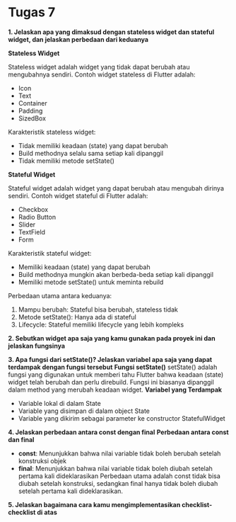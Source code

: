 # Tugas 7
**1. Jelaskan apa yang dimaksud dengan stateless widget dan stateful widget, dan jelaskan perbedaan dari keduanya**

**Stateless Widget**

Stateless widget adalah widget yang tidak dapat berubah atau mengubahnya sendiri. Contoh widget stateless di Flutter adalah:
- Icon
- Text  
- Container
- Padding
- SizedBox

Karakteristik stateless widget:
- Tidak memiliki keadaan (state) yang dapat berubah
- Build methodnya selalu sama setiap kali dipanggil
- Tidak memiliki metode setState()

**Stateful Widget**

Stateful widget adalah widget yang dapat berubah atau mengubah dirinya sendiri. Contoh widget stateful di Flutter adalah:

- Checkbox
- Radio Button
- Slider
- TextField
- Form

Karakteristik stateful widget:
- Memiliki keadaan (state) yang dapat berubah
- Build methodnya mungkin akan berbeda-beda setiap kali dipanggil
- Memiliki metode setState() untuk meminta rebuild

Perbedaan utama antara keduanya:
1. Mampu berubah: Stateful bisa berubah, stateless tidak
2. Metode setState(): Hanya ada di stateful
3. Lifecycle: Stateful memiliki lifecycle yang lebih kompleks

**2. Sebutkan widget apa saja yang kamu gunakan pada proyek ini dan jelaskan fungsinya**

**3. Apa fungsi dari setState()? Jelaskan variabel apa saja yang dapat terdampak dengan fungsi tersebut**
**Fungsi setState()**
setState() adalah fungsi yang digunakan untuk memberi tahu Flutter bahwa keadaan (state) widget telah berubah dan perlu direbuild. Fungsi ini biasanya dipanggil dalam method yang merubah keadaan widget.
**Variabel yang Terdampak**
- Variable lokal di dalam State
- Variable yang disimpan di dalam object State
- Variable yang dikirim sebagai parameter ke constructor StatefulWidget

**4. Jelaskan perbedaan antara const dengan final**
**Perbedaan antara const dan final**
- **const**: Menunjukkan bahwa nilai variable tidak boleh berubah setelah konstruksi objek
- **final**: Menunjukkan bahwa nilai variable tidak boleh diubah setelah pertama kali dideklarasikan
Perbedaan utama adalah const tidak bisa diubah setelah konstruksi, sedangkan final hanya tidak boleh diubah setelah pertama kali dideklarasikan.

**5. Jelaskan bagaimana cara kamu mengimplementasikan checklist-checklist di atas**
